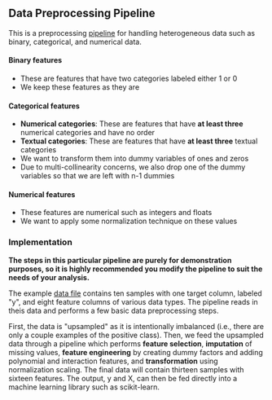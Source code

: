 ## Data Preprocessing Pipeline

This is a preprocessing [pipeline](/data_preprocessing.py) for handling heterogeneous data such as binary, categorical, and numerical data.

#### Binary features
- These are features that have two categories labeled either 1 or 0
- We keep these features as they are
#### Categorical features
- **Numerical categories**: These are features that have **at least three** numerical categories and have no order
- **Textual categories**: These are features that have **at least three** textual categories
- We want to transform them into dummy variables of ones and zeros
- Due to multi-collinearity concerns, we also drop one of the dummy variables so that we are left with n-1 dummies
#### Numerical features
- These features are numerical such as integers and floats
- We want to apply some normalization technique on these values

### Implementation

**The steps in this particular pipeline are purely for demonstration purposes, so it is highly recommended you modify the pipeline to suit the needs of your analysis.**

The example [data file](/input/data_example.csv) contains ten samples with one target column, labeled "y", and eight feature columns of various data types. The pipeline reads in theis data and performs a few basic data preprocessing steps.

First, the data is "upsampled" as it is intentionally imbalanced (i.e., there are only a couple examples of the positive class). Then, we feed the upsampled data through a pipeline which performs **feature selection**, **imputation** of missing values, **feature engineering** by creating dummy factors and adding polynomial and interaction features, and **transformation** using normalization scaling. The final data will contain thirteen samples with sixteen features. The output, y and X, can then be fed directly into a machine learning library such as scikit-learn.



